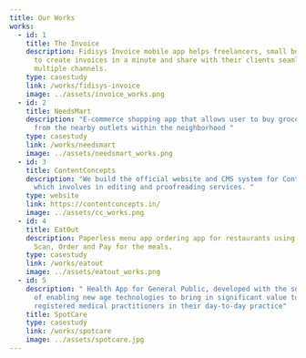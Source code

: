 ```yaml
---
title: Our Works
works:
  - id: 1
    title: The Invoice
    description: Fidisys Invoice mobile app helps freelancers, small business owners
      to create invoices in a minute and share with their clients seamlessly via
      multiple channels.
    type: casestudy
    link: /works/fidisys-invoice
    image: ../assets/invoice_works.png
  - id: 2
    title: NeedsMart
    description: "E-commerce shopping app that allows user to buy groceries online
      from the nearby outlets within the neighborhood "
    type: casestudy
    link: /works/needsmart
    image: ../assets/needsmart_works.png
  - id: 3
    title: ContentConcepts
    description: "We build the official website and CMS system for Content Concepts
      which involves in editing and proofreading services. "
    type: website
    link: https://contentconcepts.in/
    image: ../assets/cc_works.png
  - id: 4
    title: EatOut
    description: Paperless menu app ordering app for restaurants using QR code.
      Scan, Order and Pay for the meals.
    type: casestudy
    link: /works/eatout
    image: ../assets/eatout_works.png
  - id: 5
    description: " Health App for General Public, developed with the sole intention
      of enabling new age technologies to bring in significant value to
      registered medical practitioners in their day-to-day practice"
    title: SpotCare
    type: casestudy
    link: /works/spotcare
    image: ../assets/spotcare.jpg
---
```


